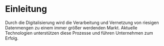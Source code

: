 # Einleitung
Durch die Digitalisierung wird die Verarbeitung und Vernetzung von riesigen Datenmengen zu einem immer größer werdenden Markt. Aktuelle Technologien unterstützen diese Prozesse und führen Unternehmen zum Erfolg.
